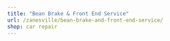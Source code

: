 ```yaml
---
title: "Bean Brake & Front End Service"
url: /zanesville/bean-brake-and-front-end-service/
shop: car repair
---
```

